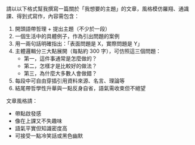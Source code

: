 請以以下格式幫我撰寫一篇關於「我想要的主題」的文章，風格模仿羅翔、通識課、得到式寫作，內容需包含：

1. 開頭語帶哲理 + 提出主題（不少於一段）
2. 一個生活中的具體例子，作為引出問題的案例
3. 用一兩句話明確指出：「表面問題是 X，實際問題是 Y」
4. 主體邏輯分三大點展開（每點約 300 字），可仿照這三個問題：
   - 第一，這件事通常是怎麼做的？
   - 第二，怎樣才是比較好的做法？
   - 第三，為什麼大多數人會做錯？
5. 每段中可自由穿插引用資料來源、名言、理論等
6. 結尾帶哲學性升華與一點反身自省，語氣需收束但不絕望

文章風格請：

- 帶點啟發感
- 像在上課又不失趣味
- 語氣平實但知識密度高
- 可接受一點冷笑話或黑色幽默
